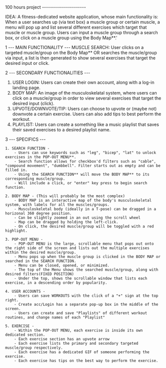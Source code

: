 100 hours project ----------------------

IDEA: A fitness-dedicated website application, whose main functionality is: When a user searches up (via text box) a muscle group or certain muscle, a menu will pop up and list several different exercises which target that muscle or muscle group. Users can input a muscle group through a search box, or click on a muscle group using the Body Map**.'

1 --- MAIN FUNCTIONALITY ---
    MUSCLE SEARCH: User clicks on a targeted muscle/group on the Body Map** OR searches the muscle/group via input, a list is then generated to show several exercises that target the desired input or click. 



2 --- SECONDARY FUNCTIONALITIES --- 
   1. USER LOGIN: Users can create their own account, along with a log-in landing page. 
   2. BODY MAP: An image of the musculoskelatal system, where users can click on a muscle/group in order to view several exercises that target the desired input (click).
   3. UPVOTE/DOWNVOTE/TIP: Users can choose to upvote or (maybe not) downvote a certain exercise. Users can also add tips to best perform the workout.
   4. PLAYLIST: Users can create a something like a music playlist that saves their saved exercises to a desired playlist name.







3 --- SPECIFICS ---


    1. SEARCH FUNCTION - 
        - Users can use keywords such as "leg", "bicep", "lat" to unlock exercises in the POP-OUT MENU**.
        - Search function allows for checkbox'd filters such as "cable", "compound movement", "dumbbell". Filter starts out as empty and can be filled in.
        - Using the SEARCH FUNCTION** will move the BODY MAP** to its corresponding muscle/group.
        - Will include a click, or "enter" key press to begin search function.
    
    2. BODY MAP - (This will probably be the most complex)
        - BODY MAP is an interactive map of the body's musculoskeletal system, with labels for all the muscles/groups.
        - Musculoskeletal body (ideally in a T-pose) can be dragged in a horizonal 360 degree position.
        - Can be slightly zoomed in an out using the scroll wheel
        - Map can be dragged by holding the left-click.
        - On click, the desired muscle/group will be toggled with a red highlight. 

    3. POP-OUT MENU - 
        - POP-OUT MENU is the large, scrollable menu that pops out onto the right side of the screen and lists out the multiple exercises within the desired muscle/group. 
        - Menu pops up when the muscle group is clicked in the BODY MAP or searched in the SEARCH FUNCTION.
        - Menu can be closed, opened, or minimized. 
        - The top of the Menu shows the searched muscle/group, along with desired filters(FIXED POSITION)
        - Under the top, shows the scrollable window that lists each exercise, in a descending order by popularity.

    4. USER ACCOUNTS -
        - Users can save WORKOUTS with the click of a "+" sign at the top right. 
        - Create acc/Login has a separate pop-up box in the middle of the screen.
        - Users can create and save "Playlists" of different workout routines, and change names of each "Playlist" 

    5. EXERCISE - 
        - Within the POP-OUT MENU, each exercise is inside its own dedicated section. 
        - Each exercise section has an upvote arrow
        - Each exercise lists the primary and secondary targeted muscle/group respectively. 
        - Each exercise has a dedicated GIF of someone performing the exercise.
        - Each exercise has tips on the best way to perform the exercise. 

